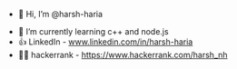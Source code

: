 - 👋 Hi, I’m @harsh-haria
<!--- 👀 I’m interested in Backend -->
- 🌱 I’m currently learning c++ and node.js
- 👍 LinkedIn - www.linkedin.com/in/harsh-haria
- 🧑‍💻 hackerrank - https://www.hackerrank.com/harsh_nh
<!-- - 💞️ I’m looking to collaborate on ... -->
<!-- - 📫 How to reach me ...  -->

<!---
harsh-haria/harsh-haria is a ✨ special ✨ repository because its `README.md` (this file) appears on your GitHub profile.
You can click the Preview link to take a look at your changes.
--->
